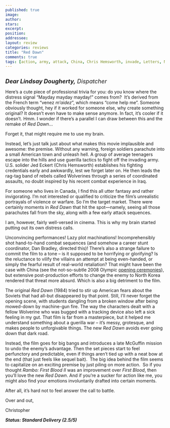 ```yaml
---
published: true
image:
author: 
stars: 
excerpt: 
position: 
addressee: 
layout: review
categories: reviews
title: "Red Dawn"
comments: true
tags: [action, army, attack, China, Chris Hemsworth, invade, Letters, North Korea, Red Dawn, Remake, soviets, wolverines]
---
```

<div><p><span class="full-image-block ssNonEditable"><span><a href="/letters/2012/11/23/red-dawn.html"><img src="http://static.squarespace.com/static/5005f6bcc4aa41161b33e89e/5329cf1fe4b07c068ebf74de/5329cf1fe4b07c068ebf7731/1353694348767/Red%20Dawn.jpg" alt="" /></a></span></span></p>
<p><em><span style="font-size:130%;"><strong>Dear Lindsay Dougherty,</strong> Dispatcher</span></em></p>
<p>Here&rsquo;s a cute piece of professional trivia for you: do you know where the distress signal &ldquo;Mayday mayday mayday!&rdquo; comes from?&nbsp; It&rsquo;s derived from the French term &ldquo;venez <em>m&rsquo;aidez</em>&rdquo;, which means &ldquo;come help me&rdquo;. Someone obviously thought, hey if it worked for someone else, why create something original? It doesn&rsquo;t even have to make sense anymore. In fact, it&rsquo;s cooler if it doesn&rsquo;t. Hmm. I wonder if there&rsquo;s a parallel I can draw between this and the remake of <em>Red Dawn</em>&hellip;</p>
<p>Forget it, that might require me to use my brain.</p>
<p>Instead, let&rsquo;s just talk just about what makes this movie implausible and awesome: the premise. Without any warning, foreign soldiers parachute into a small American town and unleash hell. A group of average teenagers escape into the hills and use guerilla tactics to fight off the invading army. U.S. solider Jed Eckert (Chris Hemsworth) establishes his fighting credentials early and awkwardly, lest we forget later on. He then leads the rag-tag band of rebels called Wolverines through a series of coordinated assaults, no doubt inspired by his recent combat experience in Iraq.</p>
<p>For someone who lives in Canada, I find this all utter fantasy and rather invigorating. I&rsquo;m not interested or qualified to criticize the film&rsquo;s unrealistic portrayals of violence or warfare. So I&rsquo;m the target market. There were certainly moments in <em>Red Dawn</em> that hit the spot&mdash;namely, seeing all those parachutes fall from the sky, along with a few early attack sequences.</p>
<p>I am, however, fairly well-versed in cinema. This is why my brain started putting out its own distress calls.</p>
<p>Unconvincing performances! Lazy plot machinations! Incomprehensibly shot hand-to-hand combat sequences (and somehow a career stunt coordinator, Dan Bradley, directed this)! There&rsquo;s also a strange failure to commit the film to a tone &ndash; is it supposed to be horrifying or glorifying? Is the reluctance to vilify the villains an attempt at being even-handed, or simply the fearful result of real-world retaliation? That might have been the case with China (see the not-so-subtle 2008 Olympic <a href="http://www.youtube.com/watch?v=JsDY1Ha83M8">opening ceremonies</a>), but extensive post-production efforts to change the enemy to North Korea rendered that threat more absurd. Which is also a big detriment to the film.</p>
<p>The original <em>Red Dawn</em> (1984) tried to stir up American fears about the Soviets that had all-but disappeared by that point. Still, I&rsquo;ll never forget the opening scene, with students dangling from a broken window after being mowed-down by machine-gun fire. The way the characters dealt with a fellow Wolverine who was bugged with a tracking device also left a sick feeling in my gut. That film is far from a masterpiece, but it helped me understand something about a guerilla war &ndash; it&rsquo;s messy, grotesque, and makes people to unforgivable things. The new <em>Red Dawn</em> avoids ever going down that dark road.</p>
<p>Instead, the film goes for big bangs and introduces a late McGuffin mission to undo the enemy&rsquo;s advantage. Then the set pieces start to feel perfunctory and predictable, even if things aren&rsquo;t tied up with a neat bow at the end (that just feels like sequel bait).&nbsp; The big idea behind the film seems to capitalize on an exciting premise by just piling on more action.&nbsp; So if you thought <em>Rambo: First Blood II</em> was an improvement over <em>First Blood</em>, then you&rsquo;ll love the new <em>Red Dawn</em>. And if you&rsquo;re a sucker for action like me, you might also find your emotions involuntarily drafted into certain moments.</p>
<p>After all, it&rsquo;s hard not to feel answer the call to battle.</p>
<p>Over and out,</p>
<p>Christopher</p>
<p><strong><em>Status: Standard Delivery (2.5/5)</em></strong></p></div>
